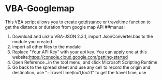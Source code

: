 # VBA-Googlemap
This VBA script allows you to create getdistance or traveltime function to get the distance or duration from google map API
##manual
1. Download and unzip VBA-JSON 2.3.1, import JsonConverter.bas to the module you created.
2. Import all other files to the module
3. Replace "Your API Key" with your api key. You can apply one at this website:https://console.cloud.google.com/getting-started
4. Open Reference...in the tool menu, and click Microsoft Scripting Runtime
5. Go back to the spread sheet and use any cell to record the origin and destination, use "=TravelTime(loc1,loc2)" to get the travel time, use 
